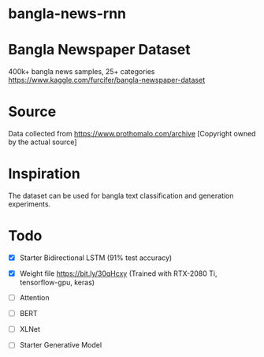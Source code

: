 # bangla-news-rnn

# Bangla Newspaper Dataset
400k+ bangla news samples, 25+ categories https://www.kaggle.com/furcifer/bangla-newspaper-dataset

# Source
Data collected from https://www.prothomalo.com/archive [Copyright owned by the actual source]

# Inspiration
The dataset can be used for bangla text classification and generation experiments.

# Todo
- [x] Starter Bidirectional LSTM (91% test accuracy) 
- [x] Weight file https://bit.ly/30qHcxy (Trained with RTX-2080 Ti, tensorflow-gpu, keras)
- [ ] Attention
- [ ] BERT
- [ ] XLNet
- [ ] Starter Generative Model

